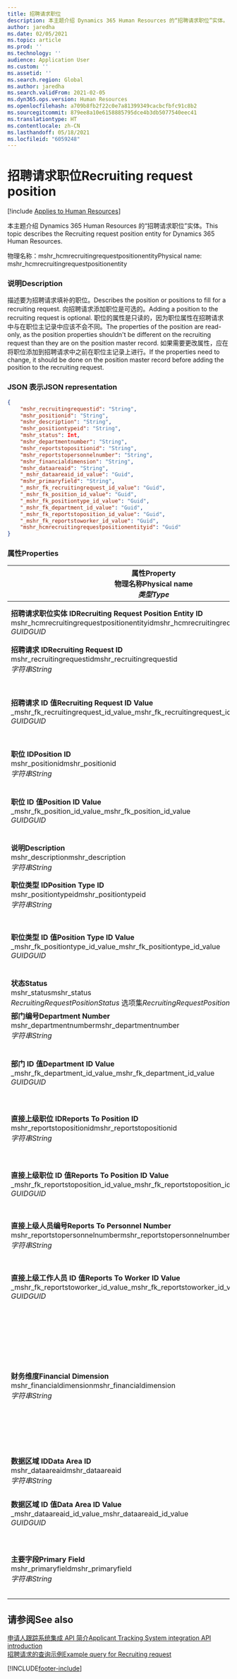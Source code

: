 ```yaml
---
title: 招聘请求职位
description: 本主题介绍 Dynamics 365 Human Resources 的“招聘请求职位”实体。
author: jaredha
ms.date: 02/05/2021
ms.topic: article
ms.prod: ''
ms.technology: ''
audience: Application User
ms.custom: ''
ms.assetid: ''
ms.search.region: Global
ms.author: jaredha
ms.search.validFrom: 2021-02-05
ms.dyn365.ops.version: Human Resources
ms.openlocfilehash: a709b8fb2f22c0e7a81399349cacbcfbfc91c8b2
ms.sourcegitcommit: 879ee8a10e6158885795dce4b3db5077540eec41
ms.translationtype: HT
ms.contentlocale: zh-CN
ms.lasthandoff: 05/18/2021
ms.locfileid: "6059248"
---
```

# <a name="recruiting-request-position"></a><span data-ttu-id="b2cde-103">招聘请求职位</span><span class="sxs-lookup"><span data-stu-id="b2cde-103">Recruiting request position</span></span>

[!include [Applies to Human Resources](../includes/applies-to-hr.md)]

<span data-ttu-id="b2cde-104">本主题介绍 Dynamics 365 Human Resources 的“招聘请求职位”实体。</span><span class="sxs-lookup"><span data-stu-id="b2cde-104">This topic describes the Recruiting request position entity for Dynamics 365 Human Resources.</span></span>

<span data-ttu-id="b2cde-105">物理名称：mshr_hcmrecruitingrequestpositionentity</span><span class="sxs-lookup"><span data-stu-id="b2cde-105">Physical name: mshr_hcmrecruitingrequestpositionentity</span></span>

### <a name="description"></a><span data-ttu-id="b2cde-106">说明</span><span class="sxs-lookup"><span data-stu-id="b2cde-106">Description</span></span>

<span data-ttu-id="b2cde-107">描述要为招聘请求填补的职位。</span><span class="sxs-lookup"><span data-stu-id="b2cde-107">Describes the position or positions to fill for a recruiting request.</span></span> <span data-ttu-id="b2cde-108">向招聘请求添加职位是可选的。</span><span class="sxs-lookup"><span data-stu-id="b2cde-108">Adding a position to the recruiting request is optional.</span></span> <span data-ttu-id="b2cde-109">职位的属性是只读的，因为职位属性在招聘请求中与在职位主记录中应该不会不同。</span><span class="sxs-lookup"><span data-stu-id="b2cde-109">The properties of the position are read-only, as the position properties shouldn't be different on the recruiting request than they are on the position master record.</span></span> <span data-ttu-id="b2cde-110">如果需要更改属性，应在将职位添加到招聘请求中之前在职位主记录上进行。</span><span class="sxs-lookup"><span data-stu-id="b2cde-110">If the properties need to change, it should be done on the position master record before adding the position to the recruiting request.</span></span>

### <a name="json-representation"></a><span data-ttu-id="b2cde-111">JSON 表示</span><span class="sxs-lookup"><span data-stu-id="b2cde-111">JSON representation</span></span>
```json
{
    "mshr_recruitingrequestid": "String",
    "mshr_positionid": "String",
    "mshr_description": "String",
    "mshr_positiontypeid": "String",
    "mshr_status": Int,
    "mshr_departmentnumber": "String",
    "mshr_reportstopositionid": "String",
    "mshr_reportstopersonnelnumber": "String",
    "mshr_financialdimension": "String",
    "mshr_dataareaid": "String",
    "_mshr_dataareaid_id_value": "Guid",
    "mshr_primaryfield": "String",
    "_mshr_fk_recruitingrequest_id_value": "Guid",
    "_mshr_fk_position_id_value": "Guid",
    "_mshr_fk_positiontype_id_value": "Guid",
    "_mshr_fk_department_id_value": "Guid",
    "_mshr_fk_reportstoposition_id_value": "Guid",
    "_mshr_fk_reportstoworker_id_value": "Guid",
    "mshr_hcmrecruitingrequestpositionentityid": "Guid"
}
```

### <a name="properties"></a><span data-ttu-id="b2cde-112">属性</span><span class="sxs-lookup"><span data-stu-id="b2cde-112">Properties</span></span>

| <span data-ttu-id="b2cde-113">属性</span><span class="sxs-lookup"><span data-stu-id="b2cde-113">Property</span></span><br><span data-ttu-id="b2cde-114">**物理名称**</span><span class="sxs-lookup"><span data-stu-id="b2cde-114">**Physical name**</span></span><br><span data-ttu-id="b2cde-115">**_类型_**</span><span class="sxs-lookup"><span data-stu-id="b2cde-115">**_Type_**</span></span> | <span data-ttu-id="b2cde-116">使用</span><span class="sxs-lookup"><span data-stu-id="b2cde-116">Use</span></span> | <span data-ttu-id="b2cde-117">说明</span><span class="sxs-lookup"><span data-stu-id="b2cde-117">Description</span></span> |
| --- | --- | --- |
| <span data-ttu-id="b2cde-118">**招聘请求职位实体 ID**</span><span class="sxs-lookup"><span data-stu-id="b2cde-118">**Recruiting Request Position Entity ID**</span></span><br><span data-ttu-id="b2cde-119">mshr_hcmrecruitingrequestpositionentityid</span><span class="sxs-lookup"><span data-stu-id="b2cde-119">mshr_hcmrecruitingrequestpositionentityid</span></span><br><span data-ttu-id="b2cde-120">*GUID*</span><span class="sxs-lookup"><span data-stu-id="b2cde-120">*GUID*</span></span> | <span data-ttu-id="b2cde-121">只读</span><span class="sxs-lookup"><span data-stu-id="b2cde-121">Read-only</span></span><br><span data-ttu-id="b2cde-122">必填</span><span class="sxs-lookup"><span data-stu-id="b2cde-122">Required</span></span> |    <span data-ttu-id="b2cde-123">系统生成的招聘请求职位记录的标识符。</span><span class="sxs-lookup"><span data-stu-id="b2cde-123">System-generated identifier of the recruiting request position record.</span></span> |
| <span data-ttu-id="b2cde-124">**招聘请求 ID**</span><span class="sxs-lookup"><span data-stu-id="b2cde-124">**Recruiting Request ID**</span></span><br><span data-ttu-id="b2cde-125">mshr_recruitingrequestid</span><span class="sxs-lookup"><span data-stu-id="b2cde-125">mshr_recruitingrequestid</span></span><br><span data-ttu-id="b2cde-126">*字符串*</span><span class="sxs-lookup"><span data-stu-id="b2cde-126">*String*</span></span> | <span data-ttu-id="b2cde-127">写入一次</span><span class="sxs-lookup"><span data-stu-id="b2cde-127">Write-once</span></span><br><span data-ttu-id="b2cde-128">必填</span><span class="sxs-lookup"><span data-stu-id="b2cde-128">Required</span></span> | <span data-ttu-id="b2cde-129">招聘请求的用户可读的唯一标识符。</span><span class="sxs-lookup"><span data-stu-id="b2cde-129">The user-readable unique identifier of the recruiting request.</span></span> |
| <span data-ttu-id="b2cde-130">**招聘请求 ID 值**</span><span class="sxs-lookup"><span data-stu-id="b2cde-130">**Recruiting Request ID Value**</span></span><br><span data-ttu-id="b2cde-131">_mshr_fk_recruitingrequest_id_value</span><span class="sxs-lookup"><span data-stu-id="b2cde-131">_mshr_fk_recruitingrequest_id_value</span></span><br><span data-ttu-id="b2cde-132">*GUID*</span><span class="sxs-lookup"><span data-stu-id="b2cde-132">*GUID*</span></span> | <span data-ttu-id="b2cde-133">只读</span><span class="sxs-lookup"><span data-stu-id="b2cde-133">Read-only</span></span><br><span data-ttu-id="b2cde-134">必填</span><span class="sxs-lookup"><span data-stu-id="b2cde-134">Required</span></span><br><span data-ttu-id="b2cde-135">外键：mshr_hcmrecruitingrequestentity 实体的 mshr_hcmrecruitingrequestentityid</span><span class="sxs-lookup"><span data-stu-id="b2cde-135">Foreign key: mshr_hcmrecruitingrequestentityid of mshr_hcmrecruitingrequestentity entity</span></span> | <span data-ttu-id="b2cde-136">系统生成的要将职位分配到的招聘请求的标识符。</span><span class="sxs-lookup"><span data-stu-id="b2cde-136">System-generated identifier of the recruiting request to which the position is assigned.</span></span> |
| <span data-ttu-id="b2cde-137">**职位 ID**</span><span class="sxs-lookup"><span data-stu-id="b2cde-137">**Position ID**</span></span><br><span data-ttu-id="b2cde-138">mshr_positionid</span><span class="sxs-lookup"><span data-stu-id="b2cde-138">mshr_positionid</span></span><br><span data-ttu-id="b2cde-139">*字符串*</span><span class="sxs-lookup"><span data-stu-id="b2cde-139">*String*</span></span> | <span data-ttu-id="b2cde-140">写入一次</span><span class="sxs-lookup"><span data-stu-id="b2cde-140">Write-once</span></span><br><span data-ttu-id="b2cde-141">必填</span><span class="sxs-lookup"><span data-stu-id="b2cde-141">Required</span></span> | <span data-ttu-id="b2cde-142">职位的用户可读的唯一标识符。</span><span class="sxs-lookup"><span data-stu-id="b2cde-142">The user-readable unique identifier of the position.</span></span> |
| <span data-ttu-id="b2cde-143">**职位 ID 值**</span><span class="sxs-lookup"><span data-stu-id="b2cde-143">**Position ID Value**</span></span><br><span data-ttu-id="b2cde-144">_mshr_fk_position_id_value</span><span class="sxs-lookup"><span data-stu-id="b2cde-144">_mshr_fk_position_id_value</span></span><br><span data-ttu-id="b2cde-145">*GUID*</span><span class="sxs-lookup"><span data-stu-id="b2cde-145">*GUID*</span></span> | <span data-ttu-id="b2cde-146">只读</span><span class="sxs-lookup"><span data-stu-id="b2cde-146">Read-only</span></span><br><span data-ttu-id="b2cde-147">必填</span><span class="sxs-lookup"><span data-stu-id="b2cde-147">Required</span></span><br><span data-ttu-id="b2cde-148">外键：mshr_hcmpositionv2entity 实体的 mshr_hcmpositionv2entityid</span><span class="sxs-lookup"><span data-stu-id="b2cde-148">Foreign key: mshr_hcmpositionv2entityid of mshr_hcmpositionv2entity entity</span></span> | <span data-ttu-id="b2cde-149">系统生成的职位的标识符。</span><span class="sxs-lookup"><span data-stu-id="b2cde-149">System-generated identifier of the position.</span></span> |
| <span data-ttu-id="b2cde-150">**说明**</span><span class="sxs-lookup"><span data-stu-id="b2cde-150">**Description**</span></span><br><span data-ttu-id="b2cde-151">mshr_description</span><span class="sxs-lookup"><span data-stu-id="b2cde-151">mshr_description</span></span><br><span data-ttu-id="b2cde-152">*字符串*</span><span class="sxs-lookup"><span data-stu-id="b2cde-152">*String*</span></span> | <span data-ttu-id="b2cde-153">只读</span><span class="sxs-lookup"><span data-stu-id="b2cde-153">Read-only</span></span><br><span data-ttu-id="b2cde-154">必填</span><span class="sxs-lookup"><span data-stu-id="b2cde-154">Required</span></span> | <span data-ttu-id="b2cde-155">职位描述。</span><span class="sxs-lookup"><span data-stu-id="b2cde-155">The position description.</span></span> |
| <span data-ttu-id="b2cde-156">**职位类型 ID**</span><span class="sxs-lookup"><span data-stu-id="b2cde-156">**Position Type ID**</span></span><br><span data-ttu-id="b2cde-157">mshr_positiontypeid</span><span class="sxs-lookup"><span data-stu-id="b2cde-157">mshr_positiontypeid</span></span><br><span data-ttu-id="b2cde-158">*字符串*</span><span class="sxs-lookup"><span data-stu-id="b2cde-158">*String*</span></span> | <span data-ttu-id="b2cde-159">只读</span><span class="sxs-lookup"><span data-stu-id="b2cde-159">Read-only</span></span><br><span data-ttu-id="b2cde-160">可选</span><span class="sxs-lookup"><span data-stu-id="b2cde-160">Optional</span></span> | <span data-ttu-id="b2cde-161">此职位的职位类型的用户可读的唯一标识符。</span><span class="sxs-lookup"><span data-stu-id="b2cde-161">The user-readable unique identifier of the position type for this position.</span></span> |
| <span data-ttu-id="b2cde-162">**职位类型 ID 值**</span><span class="sxs-lookup"><span data-stu-id="b2cde-162">**Position Type ID Value**</span></span><br><span data-ttu-id="b2cde-163">_mshr_fk_positiontype_id_value</span><span class="sxs-lookup"><span data-stu-id="b2cde-163">_mshr_fk_positiontype_id_value</span></span><br><span data-ttu-id="b2cde-164">*GUID*</span><span class="sxs-lookup"><span data-stu-id="b2cde-164">*GUID*</span></span> | <span data-ttu-id="b2cde-165">只读</span><span class="sxs-lookup"><span data-stu-id="b2cde-165">Read-only</span></span><br><span data-ttu-id="b2cde-166">可选</span><span class="sxs-lookup"><span data-stu-id="b2cde-166">Optional</span></span><br><span data-ttu-id="b2cde-167">外键：mshr_hcmpositiontypeentity 实体的 mshr_hcmpositiontypeentityid</span><span class="sxs-lookup"><span data-stu-id="b2cde-167">Foreign key: mshr_hcmpositiontypeentityid of mshr_hcmpositiontypeentity entity</span></span> | <span data-ttu-id="b2cde-168">系统生成的此职位的职位类型的唯一标识符。</span><span class="sxs-lookup"><span data-stu-id="b2cde-168">A system-generated unique identifier of the position type for this position.</span></span> |
| <span data-ttu-id="b2cde-169">**状态**</span><span class="sxs-lookup"><span data-stu-id="b2cde-169">**Status**</span></span><br><span data-ttu-id="b2cde-170">mshr_status</span><span class="sxs-lookup"><span data-stu-id="b2cde-170">mshr_status</span></span><br><span data-ttu-id="b2cde-171">*RecruitingRequestPositionStatus* 选项集</span><span class="sxs-lookup"><span data-stu-id="b2cde-171">*RecruitingRequestPositionStatus* option set</span></span> | <span data-ttu-id="b2cde-172">读/写</span><span class="sxs-lookup"><span data-stu-id="b2cde-172">Read/write</span></span><br><span data-ttu-id="b2cde-173">必填</span><span class="sxs-lookup"><span data-stu-id="b2cde-173">Required</span></span> | <span data-ttu-id="b2cde-174">招聘请求的职位的状态。</span><span class="sxs-lookup"><span data-stu-id="b2cde-174">Status of the position for the recruiting request.</span></span> |
| <span data-ttu-id="b2cde-175">**部门编号**</span><span class="sxs-lookup"><span data-stu-id="b2cde-175">**Department Number**</span></span><br><span data-ttu-id="b2cde-176">mshr_departmentnumber</span><span class="sxs-lookup"><span data-stu-id="b2cde-176">mshr_departmentnumber</span></span><br><span data-ttu-id="b2cde-177">*字符串*</span><span class="sxs-lookup"><span data-stu-id="b2cde-177">*String*</span></span> | <span data-ttu-id="b2cde-178">只读</span><span class="sxs-lookup"><span data-stu-id="b2cde-178">Read-only</span></span><br><span data-ttu-id="b2cde-179">可选</span><span class="sxs-lookup"><span data-stu-id="b2cde-179">Optional</span></span><br> | <span data-ttu-id="b2cde-180">职位的部门编号。</span><span class="sxs-lookup"><span data-stu-id="b2cde-180">The department number of the position.</span></span> |
| <span data-ttu-id="b2cde-181">**部门 ID 值**</span><span class="sxs-lookup"><span data-stu-id="b2cde-181">**Department ID Value**</span></span><br><span data-ttu-id="b2cde-182">_mshr_fk_department_id_value</span><span class="sxs-lookup"><span data-stu-id="b2cde-182">_mshr_fk_department_id_value</span></span><br><span data-ttu-id="b2cde-183">*GUID*</span><span class="sxs-lookup"><span data-stu-id="b2cde-183">*GUID*</span></span> | <span data-ttu-id="b2cde-184">只读</span><span class="sxs-lookup"><span data-stu-id="b2cde-184">Read-only</span></span><br><span data-ttu-id="b2cde-185">可选</span><span class="sxs-lookup"><span data-stu-id="b2cde-185">Optional</span></span><br><span data-ttu-id="b2cde-186">外键：mshr_omdepartmententity 实体的 mshr_omdepartmententityid</span><span class="sxs-lookup"><span data-stu-id="b2cde-186">Foreign key: mshr_omdepartmententityid of mshr_omdepartmententity entity</span></span> | <span data-ttu-id="b2cde-187">系统生成的职位的部门的唯一标识符。</span><span class="sxs-lookup"><span data-stu-id="b2cde-187">System-generated unique identifier of the department of the position.</span></span> |
| <span data-ttu-id="b2cde-188">**直接上级职位 ID**</span><span class="sxs-lookup"><span data-stu-id="b2cde-188">**Reports To Position ID**</span></span><br><span data-ttu-id="b2cde-189">mshr_reportstopositionid</span><span class="sxs-lookup"><span data-stu-id="b2cde-189">mshr_reportstopositionid</span></span><br><span data-ttu-id="b2cde-190">*字符串*</span><span class="sxs-lookup"><span data-stu-id="b2cde-190">*String*</span></span> | <span data-ttu-id="b2cde-191">只读</span><span class="sxs-lookup"><span data-stu-id="b2cde-191">Read-only</span></span><br><span data-ttu-id="b2cde-192">必填</span><span class="sxs-lookup"><span data-stu-id="b2cde-192">Required</span></span> | <span data-ttu-id="b2cde-193">招聘的职位在组织层次结构中向其报告的职位的用户可读 ID。</span><span class="sxs-lookup"><span data-stu-id="b2cde-193">The user-readable ID of the position to which the recruited position reports in the organizational hierarchy.</span></span> |
| <span data-ttu-id="b2cde-194">**直接上级职位 ID 值**</span><span class="sxs-lookup"><span data-stu-id="b2cde-194">**Reports To Position ID Value**</span></span><br><span data-ttu-id="b2cde-195">_mshr_fk_reportstoposition_id_value</span><span class="sxs-lookup"><span data-stu-id="b2cde-195">_mshr_fk_reportstoposition_id_value</span></span><br><span data-ttu-id="b2cde-196">*GUID*</span><span class="sxs-lookup"><span data-stu-id="b2cde-196">*GUID*</span></span> | <span data-ttu-id="b2cde-197">只读</span><span class="sxs-lookup"><span data-stu-id="b2cde-197">Read-only</span></span><br><span data-ttu-id="b2cde-198">必填</span><span class="sxs-lookup"><span data-stu-id="b2cde-198">Required</span></span><br><span data-ttu-id="b2cde-199">外键：mshr_hcmpositionv2entity 实体的 mshr_hcmpositionv2entityid</span><span class="sxs-lookup"><span data-stu-id="b2cde-199">Foreign key: mshr_hcmpositionv2entityid of mshr_hcmpositionv2entity entity</span></span> | <span data-ttu-id="b2cde-200">系统生成的招聘的职位向其报告的职位的 ID。</span><span class="sxs-lookup"><span data-stu-id="b2cde-200">The system-generated ID of the position to which the recruited position reports.</span></span> |
| <span data-ttu-id="b2cde-201">**直接上级人员编号**</span><span class="sxs-lookup"><span data-stu-id="b2cde-201">**Reports To Personnel Number**</span></span><br><span data-ttu-id="b2cde-202">mshr_reportstopersonnelnumber</span><span class="sxs-lookup"><span data-stu-id="b2cde-202">mshr_reportstopersonnelnumber</span></span><br><span data-ttu-id="b2cde-203">*字符串*</span><span class="sxs-lookup"><span data-stu-id="b2cde-203">*String*</span></span> | <span data-ttu-id="b2cde-204">只读</span><span class="sxs-lookup"><span data-stu-id="b2cde-204">Read-only</span></span><br><span data-ttu-id="b2cde-205">必填</span><span class="sxs-lookup"><span data-stu-id="b2cde-205">Required</span></span> | <span data-ttu-id="b2cde-206">雇用的应聘者将向其报告的工作人员的工作人员 ID。</span><span class="sxs-lookup"><span data-stu-id="b2cde-206">The worker ID of the worker to which the hired candidate will report.</span></span> |
| <span data-ttu-id="b2cde-207">**直接上级工作人员 ID 值**</span><span class="sxs-lookup"><span data-stu-id="b2cde-207">**Reports To Worker ID Value**</span></span><br><span data-ttu-id="b2cde-208">_mshr_fk_reportstoworker_id_value</span><span class="sxs-lookup"><span data-stu-id="b2cde-208">_mshr_fk_reportstoworker_id_value</span></span><br><span data-ttu-id="b2cde-209">*GUID*</span><span class="sxs-lookup"><span data-stu-id="b2cde-209">*GUID*</span></span> | <span data-ttu-id="b2cde-210">只读</span><span class="sxs-lookup"><span data-stu-id="b2cde-210">Read-only</span></span><br><span data-ttu-id="b2cde-211">必填</span><span class="sxs-lookup"><span data-stu-id="b2cde-211">Required</span></span><br><span data-ttu-id="b2cde-212">外键：mshr_hcmworkerbaseentity 实体的 mshr_hcmworkerbaseentityid</span><span class="sxs-lookup"><span data-stu-id="b2cde-212">Foreign key: mshr_hcmworkerbaseentityid of mshr_hcmworkerbaseentity entity</span></span> | <span data-ttu-id="b2cde-213">系统生成的雇用的应聘者将向其报告的工作人员的 ID。</span><span class="sxs-lookup"><span data-stu-id="b2cde-213">System-generated ID of the worker to which the hired candidate will report.</span></span> |
| <span data-ttu-id="b2cde-214">**财务维度**</span><span class="sxs-lookup"><span data-stu-id="b2cde-214">**Financial Dimension**</span></span><br><span data-ttu-id="b2cde-215">mshr_financialdimension</span><span class="sxs-lookup"><span data-stu-id="b2cde-215">mshr_financialdimension</span></span><br><span data-ttu-id="b2cde-216">*字符串*</span><span class="sxs-lookup"><span data-stu-id="b2cde-216">*String*</span></span> | <span data-ttu-id="b2cde-217">只读</span><span class="sxs-lookup"><span data-stu-id="b2cde-217">Read-only</span></span><br><span data-ttu-id="b2cde-218">可选</span><span class="sxs-lookup"><span data-stu-id="b2cde-218">Optional</span></span> | <span data-ttu-id="b2cde-219">分配给职位的财务维度（例如，成本中心）。</span><span class="sxs-lookup"><span data-stu-id="b2cde-219">The financial dimension (for example, cost center) assigned to the position.</span></span> <span data-ttu-id="b2cde-220">财务维度按法人为每个职位分配。</span><span class="sxs-lookup"><span data-stu-id="b2cde-220">The financial dimension is assigned for each position per legal entity.</span></span> <span data-ttu-id="b2cde-221">可通过 mshr_dimattributeomcostcenterentity 实体访问维度中定义的成本中心。</span><span class="sxs-lookup"><span data-stu-id="b2cde-221">Cost centers that are defined in dimensions are accessible through the mshr_dimattributeomcostcenterentity entity.</span></span> |
| <span data-ttu-id="b2cde-222">**数据区域 ID**</span><span class="sxs-lookup"><span data-stu-id="b2cde-222">**Data Area ID**</span></span><br><span data-ttu-id="b2cde-223">mshr_dataareaid</span><span class="sxs-lookup"><span data-stu-id="b2cde-223">mshr_dataareaid</span></span><br><span data-ttu-id="b2cde-224">*字符串*</span><span class="sxs-lookup"><span data-stu-id="b2cde-224">*String*</span></span> | <span data-ttu-id="b2cde-225">读/写</span><span class="sxs-lookup"><span data-stu-id="b2cde-225">Read/write</span></span><br><span data-ttu-id="b2cde-226">可选</span><span class="sxs-lookup"><span data-stu-id="b2cde-226">Optional</span></span> | <span data-ttu-id="b2cde-227">指定招聘请求职位的法人（公司）。</span><span class="sxs-lookup"><span data-stu-id="b2cde-227">Specifies the legal entity (company) for the recruiting request position.</span></span> |
| <span data-ttu-id="b2cde-228">**数据区域 ID 值**</span><span class="sxs-lookup"><span data-stu-id="b2cde-228">**Data Area ID Value**</span></span><br><span data-ttu-id="b2cde-229">_mshr_dataareaid_id_value</span><span class="sxs-lookup"><span data-stu-id="b2cde-229">_mshr_dataareaid_id_value</span></span><br><span data-ttu-id="b2cde-230">*GUID*</span><span class="sxs-lookup"><span data-stu-id="b2cde-230">*GUID*</span></span> | <span data-ttu-id="b2cde-231">只读</span><span class="sxs-lookup"><span data-stu-id="b2cde-231">Read-only</span></span><br><span data-ttu-id="b2cde-232">可选</span><span class="sxs-lookup"><span data-stu-id="b2cde-232">Optional</span></span><br><span data-ttu-id="b2cde-233">外键：cdm_company 实体的 cdm_companyid</span><span class="sxs-lookup"><span data-stu-id="b2cde-233">Foreign key: cdm_companyid of cdm_company entity</span></span> | <span data-ttu-id="b2cde-234">系统生成的标识招聘请求职位的法人（公司）的 GUID 值。</span><span class="sxs-lookup"><span data-stu-id="b2cde-234">System-generated GUID value identifying the legal entity (company) for the recruiting request position.</span></span> |
| <span data-ttu-id="b2cde-235">**主要字段**</span><span class="sxs-lookup"><span data-stu-id="b2cde-235">**Primary Field**</span></span><br><span data-ttu-id="b2cde-236">mshr_primaryfield</span><span class="sxs-lookup"><span data-stu-id="b2cde-236">mshr_primaryfield</span></span><br><span data-ttu-id="b2cde-237">*字符串*</span><span class="sxs-lookup"><span data-stu-id="b2cde-237">*String*</span></span> | <span data-ttu-id="b2cde-238">只读</span><span class="sxs-lookup"><span data-stu-id="b2cde-238">Read-only</span></span><br><span data-ttu-id="b2cde-239">必填</span><span class="sxs-lookup"><span data-stu-id="b2cde-239">Required</span></span> | <span data-ttu-id="b2cde-240">招聘请求值和职位 ID 的串联，作为唯一标识记录的另一种方法。</span><span class="sxs-lookup"><span data-stu-id="b2cde-240">Concatenation of Recruiting Request value and Position ID as another method to uniquely identify the record.</span></span> |

## <a name="see-also"></a><span data-ttu-id="b2cde-241">请参阅</span><span class="sxs-lookup"><span data-stu-id="b2cde-241">See also</span></span>

[<span data-ttu-id="b2cde-242">申请人跟踪系统集成 API 简介</span><span class="sxs-lookup"><span data-stu-id="b2cde-242">Applicant Tracking System integration API introduction</span></span>](hr-admin-integration-ats-api-introduction.md)<br>
[<span data-ttu-id="b2cde-243">招聘请求的查询示例</span><span class="sxs-lookup"><span data-stu-id="b2cde-243">Example query for Recruiting request</span></span>](hr-admin-integration-ats-api-recruiting-request-example-query.md)



[!INCLUDE[footer-include](../includes/footer-banner.md)]